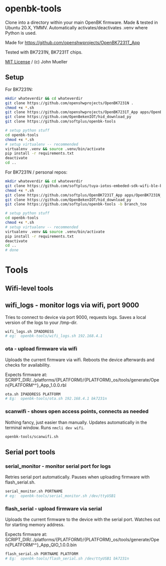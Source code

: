 # openbk-tools

Clone into a directory within your main OpenBK firmware.
Made & tested in Ubuntu 20.X, YMMV.
Automatically activates/deactivates .venv where Python is used.

Made for https://github.com/openshwprojects/OpenBK7231T_App

Tested with BK7231N, BK7231T chips. 

[MIT License](LICENSE) / (c) John Mueller

## Setup

For BK7231N:

```bash
mkdir whateverdir && cd whateverdir
git clone https://github.com/openshwprojects/OpenBK7231N .
chmod +x *.sh
git clone https://github.com/openshwprojects/OpenBK7231T_App apps/OpenBK7231N_App
git clone https://github.com/OpenBekenIOT/hid_download_py
git clone https://github.com/softplus/openbk-tools

# setup python stuff
cd openbk-tools
chmod +x *.sh
# setup virtualenv -- recommended
virtualenv .venv && source .venv/bin/activate
pip install -r requirements.txt
deactivate
cd ..
```

For BK7231N / personal repos:

```bash
mkdir whateverdir && cd whateverdir
git clone https://github.com/softplus/tuya-iotos-embeded-sdk-wifi-ble-bk7231n . -b branch_sdk
chmod +x *.sh
git clone https://github.com/softplus/OpenBK7231T_App apps/OpenBK7231N_App -b branch_app
git clone https://github.com/OpenBekenIOT/hid_download_py
git clone https://github.com/softplus/openbk-tools -b branch_too

# setup python stuff
cd openbk-tools
chmod +x *.sh
# setup virtualenv -- recommended
virtualenv .venv && source .venv/bin/activate
pip install -r requirements.txt
deactivate
cd ..
# done
```

# Tools

## Wifi-level tools

## wifi_logs - monitor logs via wifi, port 9000

Tries to connect to device via port 9000, requests logs.
Saves a local version of the logs to your /tmp-dir. 

```bash
wifi_logs.sh IPADDRESS
# eg:  openbk-tools/wifi_logs.sh 192.168.4.1
```

### ota - upload firmware via wifi

Uploads the current firmware via wifi.
Reboots the device afterwards and checks for availability.

Expects firmware at: SCRIPT_DIR/../platforms/{PLATFORM}/{PLATFORM}_os/tools/generate/Open{PLATFORM^^}_App_1.0.0.rbl

```bash
ota.sh IPADDRESS PLATFORM
# Eg:  openbk-tools/ota.sh 192.168.4.1 bk7231n
```

### scanwifi - shows open access points, connects as needed

Nothing fancy, just easier than manually. 
Updates automatically in the terminal window.
Runs `nmcli dev wifi`.

```bash
openbk-tools/scanwifi.sh
```

## Serial port tools

### serial_monitor - monitor serial port for logs

Retries serial port automatically.
Pauses when uploading firmware with flash_serial.sh.

```bash
serial_monitor.sh PORTNAME
# eg:  openbk-tools/serial_monitor.sh /dev/ttyUSB1
```

### flash_serial - upload firmware via serial

Uploads the current firmware to the device with the serial port.
Watches out for starting memory address.

Expects firmware at: SCRIPT_DIR/../platforms/{PLATFORM}/{PLATFORM}_os/tools/generate/Open{PLATFORM^^}_App_QIO_1.0.0.bin


```bash
flash_serial.sh PORTNAME PLATFORM
# Eg:  openbk-tools/flash_serial.sh /dev/ttyUSB1 bk7231n
```
